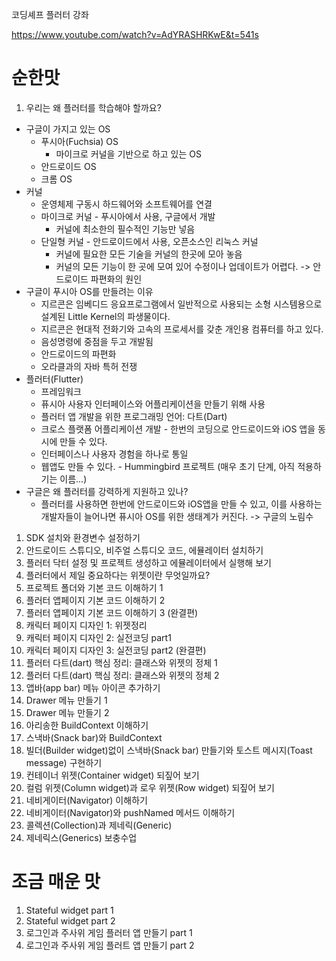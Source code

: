 코딩셰프 플러터 강좌

https://www.youtube.com/watch?v=AdYRASHRKwE&t=541s

# 순한맛

1. 우리는 왜 플러터를 학습해야 할까요?

* 구글이 가지고 있는 OS
  * 푸시아(Fuchsia) OS
    * 마이크로 커널을 기반으로 하고 있는 OS
  * 안드로이드 OS
  * 크롬 OS
* 커널
  * 운영체제 구동시 하드웨어와 소프트웨어를 연결
  * 마이크로 커널 - 푸시아에서 사용, 구글에서 개발
    * 커널에 최소한의 필수적인 기능만 넣음
  * 단일형 커널 - 안드로이드에서 사용, 오픈소스인 리눅스 커널
    * 커널에 필요한 모든 기술을 커널의 한곳에 모아 놓음
    * 커널의 모든 기능이 한 곳에 모여 있어 수정이나 업데이트가 어렵다. -> 안드로이드 파편화의 원인
* 구글이 푸시아 OS를 만들려는 이유
  * 지르콘은 임베디드 응요프로그램에서 일반적으로 사용되는 소형 시스템용으로 설계된 Little Kernel의 파생물이다.
  * 지르콘은 현대적 전화기와 고속의 프로세서를 갖춘 개인용 컴퓨터를 하고 있다.
  * 음성명령에 중점을 두고 개발됨
  * 안드로이드의 파편화
  * 오라클과의 자바 특허 전쟁
* 플러터(Flutter)
  * 프레임워크
  * 퓨시아 사용자 인터페이스와 어플리케이션을 만들기 위해 사용
  * 플러터 앱 개발을 위한 프로그래밍 언어: 다트(Dart)
  * 크로스 플랫폼 어플리케이션 개발 - 한번의 코딩으로 안드로이드와 iOS 앱을 동시에 만들 수 있다.
  * 인터페이스나 사용자 경험을 하나로 통일
  * 웹앱도 만들 수 있다. - Hummingbird 프로젝트 (매우 초기 단계, 아직 적용하기는 이름...)
* 구글은 왜 플러터를 강력하게 지원하고 있나?
  * 플러터를 사용하면 한번에 안드로이드와 iOS앱을 만들 수 있고, 이를 사용하는 개발자들이 늘어나면 퓨시아 OS를 위한 생태계가 커진다. -> 구글의 노림수

1. SDK 설치와 환경변수 설정하기
2. 안드로이드 스튜디오, 비주얼 스튜디오 코드, 에뮬레이터 설치하기
3. 플러터 닥터 설정 및 프로젝트 생성하고 에뮬레이터에서 실행해 보기
4. 플러터에서 제일 중요하다는 위젯이란 무엇일까요?
5. 프로젝트 폴더와 기본 코드 이해하기 1
6. 플러터 앱페이지 기본 코드 이해하기 2
7. 플러터 앱페이지 기본 코드 이해하기 3 (완결편)
8. 캐릭터 페이지 디자인 1: 위젯정리
9. 캐릭터 페이지 디자인 2: 실전코딩 part1
10. 캐릭터 페이지 디자인 3: 실전코딩 part2 (완결편)
11. 플러터 다트(dart) 핵심 정리: 클래스와 위젯의 정체 1
12. 플러터 다트(dart) 핵심 정리: 클래스와 위젯의 정체 2
13. 앱바(app bar) 메뉴 아이콘 추가하기
14. Drawer 메뉴 만들기 1
15. Drawer 메뉴 만들기 2
16. 아리송한 BuildContext 이해하기
17. 스낵바(Snack bar)와 BuildContext
18. 빌더(Builder widget)없이 스낵바(Snack bar) 만들기와 토스트 메시지(Toast message) 구현하기
19. 컨테이너 위젯(Container widget) 되짚어 보기
20. 컬럼 위젯(Column widget)과 로우 위젯(Row widget) 되짚어 보기
21. 네비게이터(Navigator) 이해하기
22. 네비게이터(Navigator)와 pushNamed 메서드 이해하기
23. 콜렉션(Collection)과 제네릭(Generic)
24. 제네릭스(Generics) 보충수업



# 조금 매운 맛

1. Stateful widget part 1
2. Stateful widget part 2
3. 로그인과 주사위 게임 플러터 앱 만들기 part 1
4. 로그인과 주사위 게임 플러트 앱 만들기 part 2